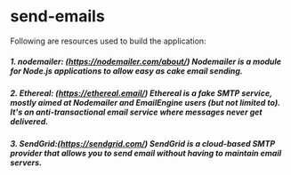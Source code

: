 # send-emails

Following are resources used to build the application:

##### 1. nodemailer: (https://nodemailer.com/about/) Nodemailer is a module for Node.js applications to allow easy as cake email sending. 
##### 2. Ethereal: (https://ethereal.email/) Ethereal is a fake SMTP service, mostly aimed at Nodemailer and EmailEngine users (but not limited to). It's an anti-transactional email service where messages never get delivered.
##### 3. SendGrid:(https://sendgrid.com/) SendGrid is a cloud-based SMTP provider that allows you to send email without having to maintain email servers.
